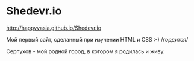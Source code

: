 # Shedevr.io
http://happyvasia.github.io/Shedevr.io

Мой первый сайт, сделанный при изучении HTML и CSS :-) /*гордится*/

Серпухов - мой родной город, в котором я родилась и живу. 
